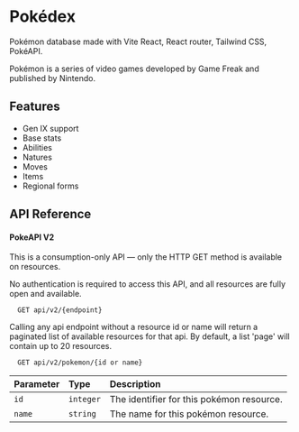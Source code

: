 
# Pokédex
Pokémon database made with Vite React, React router, Tailwind CSS, PokéAPI.

Pokémon is a series of video games developed by Game Freak and published by Nintendo.

## Features
- Gen IX support
- Base stats
- Abilities
- Natures
- Moves
- Items
- Regional forms



## API Reference

#### PokeAPI V2
This is a consumption-only API — only the HTTP GET method is available on resources.

No authentication is required to access this API, and all resources are fully open and available.

```http
  GET api/v2/{endpoint}
```
Calling any api endpoint without a resource id or name will return a paginated list of available resources for that api. By default, a list 'page' will contain up to 20 resources.


```http
  GET api/v2/pokemon/{id or name}
```

| Parameter | Type     | Description                                |
| :-------- | :------- | :----------------------------------------- |
| `id`      | `integer`| The identifier for this pokémon resource.  |
| `name`    | `string` | The name for this pokémon resource.        |

